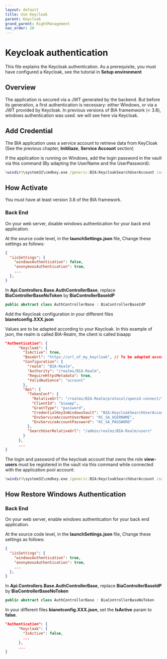 ```yaml
---
layout: default
title: Use Keycloak
parent: Keycloak
grand_parent: RightManagement
nav_order: 20
---
```


# Keycloak authentication

This file explains the Keycloak authentication.
As a prerequisite, you must have configured a Keycloak, see the tutorial in **Setup environment**

## Overview

The application is secured via a JWT generated by the backend. But before its generation, a first authentication is necessary: either Windows, or via a JWT provided by Keycloak. In previous versions of BIA framemwork (< 3.8), windows authentication was used. we will see here via Keycloak.

## Add Credential
The BIA application uses a service account to retrieve data from KeyCloak (See the previous chapter, **Initiliaze**, **Service Account** section)

If the application is running on Windows, add the login password in the vault via this command (By adapting the UserName and the UserPassword):

``` cmd
%windir%\system32\cmdkey.exe /generic:BIA:KeycloakSearchUserAccount /user:"UserName" /pass:"UserPassword"
```

## How Activate

You must have at least version 3.8 of the BIA framework.

### Back End

On your web server, disable windows authentication for your back end application.

At the source code level, in the **launchSettings.json** file, Change these settings as follows:

```json
{
  "iisSettings": {
    "windowsAuthentication": false,
    "anonymousAuthentication": true,
    ...
  },
}
```

In **Api.Controllers.Base.AuthControllerBase**, replace **BiaControllerBaseNoToken** by **BiaControllerBaseIdP**

```csharp
public abstract class AuthControllerBase : BiaControllerBaseIdP
```

Add the Keycloak configuration in your different files **bianetconfig.XXX.json**

Values are to be adapted according to your Keycloak.
In this example of json, the realm is called BIA-Realm, the client is called biaapp

```json
"Authentication": {
      "Keycloak": {
        "IsActive": true,
        "BaseUrl": "https://url_of_my_keycloak", // To be adapted according to your Keycloak
        "Configuration": {
          "realm": "BIA-Realm",
          "Authority": "/realms/BIA-Realm",
          "RequireHttpsMetadata": true,
          "ValidAudience": "account"
        },
        "Api": {
          "TokenConf": {
            "RelativeUrl": "/realms/BIA-Realm/protocol/openid-connect/token",
            "ClientId": "biaapp",
            "GrantType": "password",
            "CredentialKeyInWindowsVault": "BIA:KeycloakSearchUserAccount",
            "EnvServiceAccountUserName": "KC_SA_USERNAME",
            "EnvServiceAccountPassword": "KC_SA_PASSWORD"
          },
          "SearchUserRelativeUrl": "/admin/realms/BIA-Realm/users"
        }
      },
      ...
}
```

The login and password of the keycloak account that owns the role **view-users** must be registered in the vault via this command while connected with the application pool account:

```bat
%windir%\system32\cmdkey.exe /generic:BIA:KeycloakSearchUserAccount /user:"MyLogin" /pass:"MyPassword"
```

## How Restore Windows Authentication

### Back End

On your web server, enable windows authentication for your back end application.

At the source code level, in the **launchSettings.json** file, Change these settings as follows:

```json
{
  "iisSettings": {
    "windowsAuthentication": true,
    "anonymousAuthentication": true,
    ...
  },
}
```

In **Api.Controllers.Base.AuthControllerBase**, replace **BiaControllerBaseIdP** by **BiaControllerBaseNoToken**

```csharp
public abstract class AuthControllerBase : BiaControllerBaseNoToken
```

In your different files **bianetconfig.XXX.json**, set the **IsActive** param to **false**.

```json
"Authentication": {
      "Keycloak": {
        "IsActive": false,
        ...
      },
      ...
}